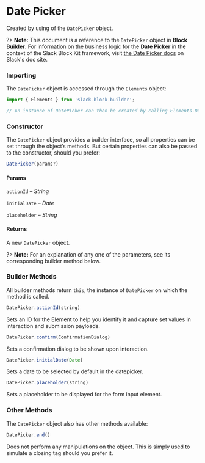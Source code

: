 # Date Picker

Created by using of the `DatePicker` object.

?> **Note:** This document is a reference to the `DatePicker` object in **Block Builder**. For information on the business logic for the **Date Picker** in the context of the Slack Block Kit framework, visit [the Date Picker docs](https:&#x2F;&#x2F;api.slack.com&#x2F;reference&#x2F;block-kit&#x2F;block-elements#datepicker) on Slack's doc site.

### Importing

The `DatePicker` object is accessed through the `Elements` object:

```javascript
import { Elements } from 'slack-block-builder';

// An instance of DatePicker can then be created by calling Elements.DatePicker();
```


### Constructor

The `DatePicker` object provides a builder interface, so all properties can be set through the object’s methods. But certain properties can also be passed to the constructor, should you prefer:

```javascript
DatePicker(params?)
```

#### Params

`actionId` – *String*

`initialDate` – *Date*

`placeholder` – *String*

#### Returns

A new `DatePicker` object.

?> **Note:** For an explanation of any one of the parameters, see its corresponding builder method below.

### Builder Methods

All builder methods return `this`, the instance of `DatePicker` on which the method is called.

```javascript
DatePicker.actionId(string)
```

Sets an ID for the Element to help you identify it and capture set values in interaction and submission payloads.
```javascript
DatePicker.confirm(ConfirmationDialog)
```

Sets a confirmation dialog to be shown upon interaction.
```javascript
DatePicker.initialDate(Date)
```

Sets a date to be selected by default in the datepicker.
```javascript
DatePicker.placeholder(string)
```

Sets a placeholder to be displayed for the form input element.


### Other Methods

The `DatePicker` object also has other methods available:

```javascript
DatePicker.end()
```

Does not perform any manipulations on the object. This is simply used to simulate a closing tag should you prefer it.

